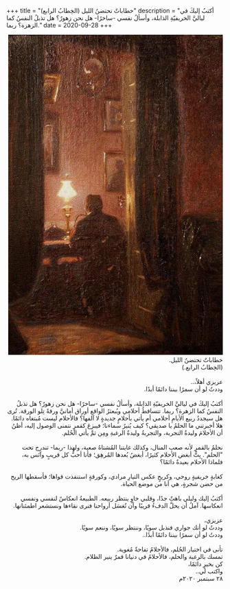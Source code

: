 +++
title = "خطاباتٌ تحتضنُ الليل (الخِطابُ الرابع)"
description = "أكتبُ إليكَ في لياليَّ الخريفيّةِ الذابلة، وأسألُ نفسي -ساخرًا- هل نحن زهورٌ؟ هل تذبلُ النفسُ كما الزهرة؟ ربما."
date = 2020-09-28
+++


<div dir="rtl">

![night-words](night-words.jpg)
<br>
خطاباتٌ تحتضنُ الليل. <br>
(الخِطابُ الرابع.) <br>
<br>
عزيزي أهلاً،.. <br>
وددتُ لو أن سمرًا بيننا دائمًا أبدًا. <br>
<br>
أكتبُ إليكَ في لياليَّ الخريفيّةِ الذابلة، وأسألُ نفسي -ساخرًا- هل نحن زهورٌ؟ هل تذبلُ النفسُ كما الزهرة؟ ربما. تتساقطُ أحلامي ويُبعثرُ الواقع أوراق أمانيَّ ورقةً تِلو الورقة. تُرى هل سيجددُ ربيع الأيامِ أحلامي أم يأتي بأحلامٍ جديدةٍ لا آلفها؟ فالأحلام ليست مُبتغاه دائمًا. <br>
هلا أخبرتني ما الحلمُ يا صديقي؟ كيف يُنيرُ سماءنا؛ فيبزغ كقمرٍ نتمنى الوصول إليه، أظنُ أن الأحلامَ وليدةُ التجربة، والتجربةُ وليدةُ الرغبةِ ومِن ثمَّ يأتي الحُلم. <br>
<br>
نحلمُ بالقمرِ لأنه صعب المنال، وكذلك غايتنا المُشتاهُ صعبة، ولهذا -ربما- تندرج تحت "الحلم". بِتُّ أبغض الأحلام كثيرًا، أبغضُ بُعدها المُرهِق؛ فأنا أحبُّ كل قريبٍ وآنَس به، فلماذا الأحلام بعيدةٌ دائمًا؟ <br>
<br>
كغابةٍ خريفيةٍ روحي، وكريحٍ عكس التيارِ مرادي، وكورقةٍ استنفذت قواها؛ فأسقطها الريح من حضن شجرةٍ، هي أنا من موضع الحياة. <br> 
<br>
أكتبُ إليك وليلي باهتٌ جدًا، وقلبي خاوٍ ينتظر ربيعه. الطبيعةُ انعكاسٌ لنفسي ونفسي انعكاسها. آملُ أن يحلَّ الدفءُ قريبًا وأن تُغسَل أرواحنا فنرى نقاءها ونستشعر اطمئنانها. <br>
<br>
عزيزي، <br>
وددتُ لو أنك جواري فنذبل سويًا، وننتظر سويًا، وننعم سويًا. <br>
وددتُ لو أن سمرًا بيننا دائمًا أبدًا.. <br>
<br>
تأنى في اختيار الحُلم، فالأحلامُ تفاحةٌ مُغوية. <br>
تمسك بالرغبة والحلم، فالأحلامُ في دنيانا قمرٌ ينير الظلام. <br>
كن بخيرٍ دائمًا، <br>
واكتب لي.. <br>
٢٨ سبتمبر ٢٠٢٠م <br>

</div>